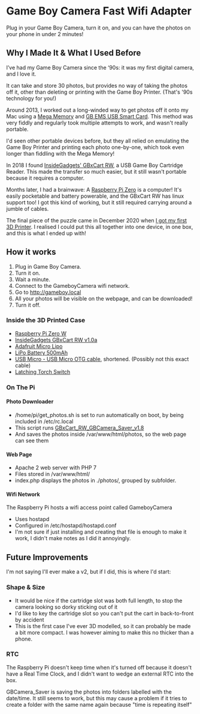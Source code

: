 # Game Boy Camera Fast Wifi Adapter
Plug in your Game Boy Camera, turn it on, and you can have the photos on your phone in under 2 minutes!

## Why I Made It & What I Used Before
I’ve had my Game Boy Camera since the ‘90s: it was my first digital camera, and I love it.

It can take and store 30 photos, but provides no way of taking the photos off it, other than deleting or printing with the Game Boy Printer. (That's '90s technology for you!)

Around 2013, I worked out a long-winded way to get photos off it onto my Mac using a 
[Mega Memory](https://amzn.to/3qkxBq7) and 
[GB EMS USB Smart Card](https://www.retromodding.com/products/gb-ems-usb-64m-smart-card).
This method was very fiddly and regularly took multiple attempts to work, and wasn't really portable.

I'd seen other portable devices before, but they all relied on emulating the Game Boy Printer and printing each photo one-by-one, which took even longer than fiddling with the Mega Memory!

In 2018 I found [InsideGadgets' GBxCart RW](https://www.gbxcart.com/), a USB Game Boy Cartridge Reader. This made the transfer so much easier, but it still wasn't portable because it requires a computer.

Months later, I had a brainwave: A [Raspberry Pi Zero](https://www.raspberrypi.org/products/raspberry-pi-zero-w/) is a computer! It's easily pocketable and battery powerable, and the GBxCart RW has linux support too! I got this kind of working, but it still required carrying around a jumble of cables.

The final piece of the puzzle came in December 2020 when [I got my first 3D Printer](https://www.youtube.com/watch?v=37BOSv3g0ls). I realised I could put this all together into one device, in one box, and this is what I ended up with!

## How it works

 1. Plug in Game Boy Camera.
 2. Turn it on.
 3. Wait a minute.
 4. Connect to the GameboyCamera wifi network.
 5. Go to http://gameboy.local
 6. All your photos will be visible on the webpage, and can be downloaded!
 7. Turn it off.

### Inside the 3D Printed Case
 - [Raspberry Pi Zero W](https://www.raspberrypi.org/products/raspberry-pi-zero-w/)
 - [InsideGadgets GBxCart RW v1.0a](https://www.gbxcart.com/)
 - [Adafruit Micro Lipo](https://www.adafruit.com/product/1904)
 - [LiPo Battery 500mAh](https://shop.pimoroni.com/products/lipo-battery-pack?variant=20429082055)
 - [USB Micro - USB Micro OTG cable](https://thepihut.com/products/micro-usb-to-micro-usb-otg-cable-10-12-25-30cm-long), shortened. (Possibly not this exact cable)
 - [Latching Torch Switch](https://www.ebay.co.uk/itm/184567179734?hash=item2af90fa9d6:g:x~IAAOSwrU1a~j8y)

### On The Pi
#### Photo Downloader
 - /home/pi/get_photos.sh is set to run automatically on boot, by being included in /etc/rc.local
 - This script runs [GBxCart_RW_GBCamera_Saver_v1.8](https://github.com/insidegadgets/GBxCart-RW/tree/master/Interface_Programs)
 - And saves the photos inside /var/www/html/photos, so the web page can see them

#### Web Page
 - Apache 2 web server with PHP 7
 - Files stored in /var/www/html/
 - index.php displays the photos in ./photos/, grouped by subfolder.

#### Wifi Network
The Raspberry Pi hosts a wifi access point called GameboyCamera

 - Uses hostapd
 - Configured in /etc/hostapd/hostapd.conf
 - I'm not sure if just installing and creating that file is enough to make it work, I didn't make notes as I did it annoyingly.

## Future Improvements
I'm not saying I'll ever make a v2, but if I did, this is where I'd start:

### Shape & Size
 - It would be nice if the cartridge slot was both full length, to stop the camera looking so dorky sticking out of it
 - I'd like to key the cartridge slot so you can't put the cart in back-to-front by accident
 - This is the first case I've ever 3D modelled, so it can probably be made a bit more compact. I was however aiming to make this no thicker than a phone.

### RTC
The Raspberry Pi doesn't keep time when it's turned off because it doesn't have a Real Time Clock, and I didn't want to wedge an external RTC into the box.

GBCamera_Saver is saving the photos into folders labelled with the date/time. It still seems to work, but this may cause a problem if it tries to create a folder with the same name again because "time is repeating itself"
